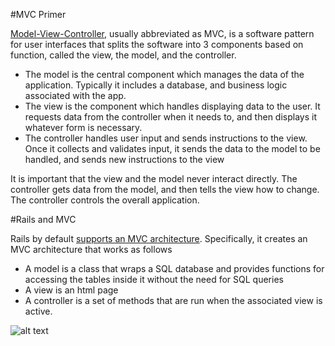 #MVC Primer

[Model-View-Controller](http://en.wikipedia.org/wiki/Model%E2%80%93view%E2%80%93controller), usually abbreviated as MVC, is a software pattern for user interfaces that splits the software into 3 components based on function, called the view, the model, and the controller.

- The model is the central component which manages the data of the application. Typically it includes a database, and business logic associated with the app.
- The view is the component which handles displaying data to the user. It requests data from the controller when it needs to, and then displays it whatever form is necessary.
- The controller handles user input and sends instructions to the view. Once it collects and validates input, it sends the data to the model to be handled, and sends new instructions to the view

It is important that the view and the model never interact directly. The controller gets data from the model, and then tells the view how to change. The controller controls the overall application. 

#Rails and MVC

Rails by default [supports an MVC architecture](http://guides.rubyonrails.org/getting_started.html). Specifically, it creates an MVC architecture that works as follows
- A model is a class that wraps a SQL database and provides functions for accessing the tables inside it without the need for SQL queries
- A view is an html page
- A controller is a set of methods that are run when the associated view is active.

![alt text](https://camo.githubusercontent.com/569fe8a8431ec8532a7ff5e4debc12bf9d86f962/687474703a2f2f7261696c737475746f7269616c2e6f72672f696d616765732f666967757265732f6d76635f64657461696c65642d66756c6c2e706e67 "MVC example")
